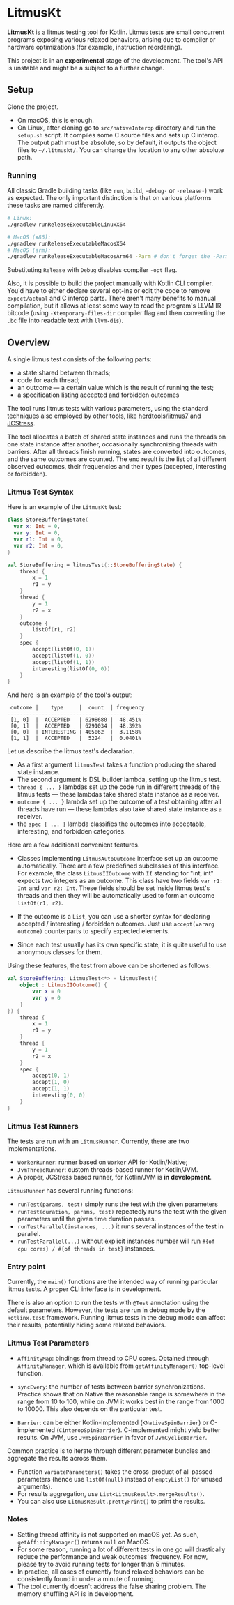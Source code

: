 # LitmusKt 

**LitmusKt** is a litmus testing tool for Kotlin.
Litmus tests are small concurrent programs exposing various relaxed behaviors,
arising due to compiler or hardware optimizations (for example, instruction reordering).

This project is in an **experimental** stage of the development. 
The tool's API is unstable and might be a subject to a further change.

## Setup

Clone the project.
* On macOS, this is enough.
* On Linux, after cloning go to `src/nativeInterop` directory and run the `setup.sh` script. 
  It compiles some C source files and sets up C interop. 
  The output path must be absolute, so by default, it outputs the object files to `~/.litmuskt/`. 
  You can change the location to any other absolute path.

### Running

All classic Gradle building tasks (like `run`, `build`, `-debug-` or `-release-`) work as expected. 
The only important distinction is that on various platforms these tasks are named differently.

```bash
# Linux:
./gradlew runReleaseExecutableLinuxX64

# MacOS (x86):
./gradlew runReleaseExecutableMacosX64
# MacOS (arm):
./gradlew runReleaseExecutableMacosArm64 -Parm # don't forget the -Parm flag!
```

Substituting `Release` with `Debug` disables compiler `-opt` flag.

Also, it is possible to build the project manually with Kotlin CLI compiler. 
You'd have to either declare several opt-ins or edit the code to remove `expect/actual` and C interop parts. 
There aren't many benefits to manual compilation, but it allows at least some way to read the program's LLVM IR bitcode 
(using `-Xtemporary-files-dir` compiler flag and then converting the `.bc` file into readable text with `llvm-dis`).

## Overview

A single litmus test consists of the following parts:
* a state shared between threads;
* code for each thread;
* an outcome &mdash; a certain value which is the result of running the test;
* a specification listing accepted and forbidden outcomes

The tool runs litmus tests with various parameters, 
using the standard techniques also employed by other tools, 
like [herdtools/litmus7](https://github.com/herd/herdtools7) and [JCStress](https://github.com/openjdk/jcstress).

The tool allocates a batch of shared state instances
and runs the threads on one state instance after another, 
occasionally synchronizing threads with barriers. 
After all threads finish running, states are converted into outcomes, and the same outcomes are counted. 
The end result is the list of all different observed outcomes, 
their frequencies and their types (accepted, interesting or forbidden).

### Litmus Test Syntax

Here is an example of the `LitmusKt` test:

```kotlin
class StoreBufferingState(
  var x: Int = 0,
  var y: Int = 0,
  var r1: Int = 0,
  var r2: Int = 0,
)

val StoreBuffering = litmusTest(::StoreBufferingState) {
    thread {
        x = 1
        r1 = y
    }
    thread {
        y = 1
        r2 = x
    }
    outcome {
        listOf(r1, r2)
    }
    spec {
        accept(listOf(0, 1))
        accept(listOf(1, 0))
        accept(listOf(1, 1))
        interesting(listOf(0, 0))
    }
}
```

And here is an example of the tool's output:

```
 outcome |    type     |  count  | frequency 
---------------------------------------------
 [1, 0]  |  ACCEPTED   | 6298680 |  48.451%  
 [0, 1]  |  ACCEPTED   | 6291034 |  48.392%  
 [0, 0]  | INTERESTING | 405062  |  3.1158%  
 [1, 1]  |  ACCEPTED   |  5224   |  0.0401%  
```

Let us describe the litmus test's declaration.

* As a first argument `litmusTest` takes a function producing the shared state instance.
* The second argument is DSL builder lambda, setting up the litmus test.  
* `thread { ... }` lambdas set up the code run in different threads of the litmus tests — 
   these lambdas take shared state instance as a receiver.
* `outcome { ... }` lambda set up the outcome of a test obtaining after all threads have run —
  these lambdas also take shared state instance as a receiver.
* the `spec { ... }` lambda classifies the outcomes into acceptable, interesting, and forbidden categories. 

Here are a few additional convenient features.

* Classes implementing `LitmusAutoOutcome` interface set up an outcome automatically.
  There are a few predefined subclasses of this interface. 
  For example, the class `LitmusIIOutcome` with `II` standing for "int, int" expects two integers as an outcome. 
  This class have two fields `var r1: Int` and `var r2: Int`. 
  These fields should be set inside litmus test's threads and then they will be automatically used to form an outcome `listOf(r1, r2)`.
 
* If the outcome is a `List`, you can use a shorter syntax for declaring accepted / interesting / forbidden outcomes. 
  Just use `accept(vararg outcome)` counterparts to specify expected elements.
 
* Since each test usually has its own specific state, it is quite useful to use anonymous classes for them.

Using these features, the test from above can be shortened as follows:

```kotlin
val StoreBuffering: LitmusTest<*> = litmusTest({
    object : LitmusIIOutcome() {
        var x = 0
        var y = 0
    }
}) {
    thread {
        x = 1
        r1 = y
    }
    thread {
        y = 1
        r2 = x
    }
    spec {
        accept(0, 1)
        accept(1, 0)
        accept(1, 1)
        interesting(0, 0)
    }
}
```

### Litmus Test Runners

The tests are run with an `LitmusRunner`. 
Currently, there are two implementations. 
* `WorkerRunner`: runner based on `Worker` API for Kotlin/Native;
* `JvmThreadRunner`: custom threads-based runner for Kotlin/JVM.
* A proper, JCStress based runner, for Kotlin/JVM is **in development**. 
 
`LitmusRunner` has several running functions:

* `runTest(params, test)` simply runs the test with the given parameters
* `runTest(duration, params, test)` repeatedly runs the test with the given parameters until the given time duration passes.
* `runTestParallel(instances, ...)` it runs several instances of the test in parallel.
* `runTestParallel(...)` without explicit instances number will run `#{of cpu cores} / #{of threads in test}` instances.

### Entry point

Currently, the `main()` functions are the intended way of running particular litmus tests.
A proper CLI interface is in development.

There is also an option to run the tests with `@Test` annotation using the default parameters. 
However, the tests are run in debug mode by the `kotlinx.test` framework.
Running litmus tests in the debug mode can affect their results, potentially hiding some relaxed behaviors.

### Litmus Test Parameters

* `AffinityMap`: bindings from thread to CPU cores. 
  Obtained through `AffinityManager`, which is available from `getAffinityManager()` top-level function.

* `syncEvery`: the number of tests between barrier synchronizations. 
  Practice shows that on Native the reasonable range is somewhere in the range from 10 to 100, 
  while on JVM it works best in the range from 1000 to 10000. 
  This also depends on the particular test.
 
* `Barrier`: can be either Kotlin-implemented (`KNativeSpinBarrier`) or C-implemented (`CinteropSpinBarrier`). 
  C-implemented might yield better results.
  On JVM, use `JvmSpinBarrier` in favor of `JvmCyclicBarrier`.

Common practice is to iterate through different parameter bundles and aggregate the results across them.
* Function `variateParameters()` takes the cross-product of all passed parameters 
  (hence use `listOf(null)` instead of `emptyList()` for unused arguments).
* For results aggregation, use `List<LitmusResult>.mergeResults()`.
* You can also use `LitmusResult.prettyPrint()` to print the results.

### Notes

* Setting thread affinity is not supported on macOS yet. As such, `getAffinityManager()` returns `null` on MacOS.
* For some reason, running a lot of different tests in one go will drastically reduce the performance and weak outcomes' frequency. 
  For now, please try to avoid running tests for longer than 5 minutes.
* In practice, all cases of currently found relaxed behaviors can be consistently found in under a minute of running.
* The tool currently doesn't address the false sharing problem. The memory shuffling API is in development.
